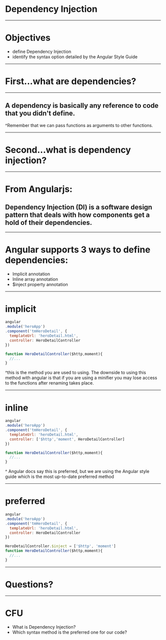 # Dependency Injection

---

# Objectives

- define Dependency Injection
- identify the syntax option detailed by the Angular Style Guide

---

# First...what are dependencies?


---

## A dependency is basically any reference to code that you didn't define.

^Remember that we can pass functions as arguments to other functions.

---

# Second...what is dependency injection?

---

# From Angularjs:
## Dependency Injection (DI) is a software design pattern that deals with how components get a hold of their dependencies.

---

# Angular supports 3 ways to define dependencies:

- Implicit annotation
- Inline array annotation
- $inject property annotation

---


# implicit

```javascript
angular
.module('heroApp')
.component('tmHeroDetail', {
  templateUrl: 'heroDetail.html',
  controller: HeroDetailController
})

function HeroDetailController($http,moment){
  //...
}
```

^this is the method you are used to using. The downside to using this method with angular is that if you are using a minifier you may lose access to the functions after renaming takes place.


---

# inline
```javascript
angular
.module('heroApp')
.component('tmHeroDetail', {
  templateUrl: 'heroDetail.html',
  controller: ['$http','moment', HeroDetailController]
})

function HeroDetailController($http,moment){
  //...
}
```

^ Angular docs say this is preferred, but we are using the Angular style guide which is the most up-to-date preferred method

---

# preferred

```javascript
angular
.module('heroApp')
.component('tmHeroDetail', {
  templateUrl: 'heroDetail.html',
  controller: HeroDetailController
})

HeroDetailController.$inject = ['$http', 'moment']
function HeroDetailController($http,moment){
  //...
}
```
---

# Questions?

---

# CFU

- What is Dependency Injection?
- Which syntax method is the preferred one for our code?
